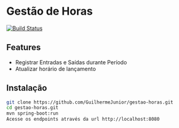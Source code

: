 # Gestão de Horas




[![Build Status](https://travis-ci.org/joemccann/dillinger.svg?branch=master)](https://travis-ci.org/joemccann/dillinger)





## Features

- Registrar Entradas e Saídas durante Período
- Atualizar horário de lançamento


## Instalação





```sh
git clone https://github.com/GuilhermeJunior/gestao-horas.git
cd gestao-horas.git
mvn spring-boot:run
Acesse os endpoints através da url http://localhost:8080
```

